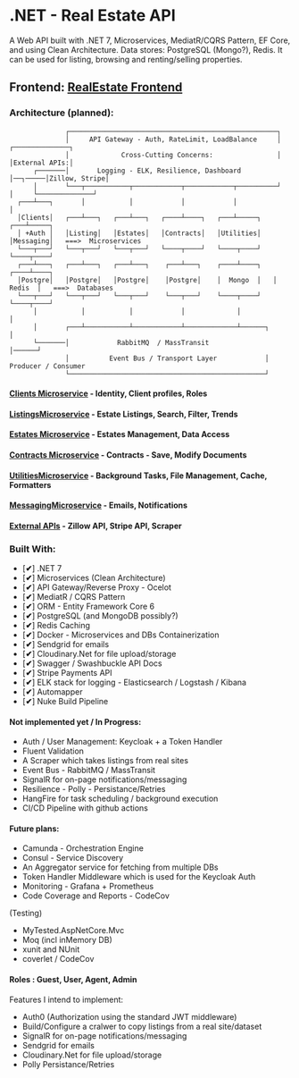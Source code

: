 # .NET - Real Estate API
A Web API built with .NET 7, Microservices, MediatR/CQRS Pattern, EF Core, and using Clean Architecture. Data stores: PostgreSQL (Mongo?), Redis.
It can be used for listing, browsing and renting/selling properties. 

## Frontend: [RealEstate Frontend](https://github.com/ivaaak/RealEstate-Frontend)
### Architecture (planned):


                  ┌────────────────────────────────────────────────────┐
                  │     API Gateway - Auth, RateLimit, LoadBalance     │        ┌──────────────┐
                  │             Cross-Cutting Concerns:                │        │External APIs:│  
          ┌───────│       Logging - ELK, Resilience, Dashboard         │──┐─────│Zillow, Stripe│
          │       └───┬───────────┬────────────┬────────────┬──────────┘  │     └──────────────┘
      ┌───┴───┐       │           │            │            │             │        
      │Clients│   ┌───┴───┐   ┌───┴───┐   ┌────┴────┐   ┌───┴─────┐   ┌───┴─────┐ 
      │ +Auth │   │Listing│   │Estates│   │Contracts│   │Utilities│   │Messaging│   ===>  Microservices
      └───┬───┘   └───┬───┘   └───┬───┘   └────┬────┘   └────┬────┘   └────┬────┘
      ┌───┴───┐   ┌───┴───┐   ┌───┴───┐    ┌───┴───┐    ┌────┴────┐   ┌────┴────┐  
      │Postgre│   │Postgre│   │Postgre│    │Postgre│    │  Mongo  │   │  Redis  │   ===>  Databases
      └───┬───┘   └───┬───┘   └───┬───┘    └───┬───┘    └────┬────┘   └────┬────┘
          │           │           │            │             │             │          
          │       ┌───┴───────────┴────────────┴─────────────┴──────┐      │
          └───────│            RabbitMQ  / MassTransit              │──────┘  
                  │          Event Bus / Transport Layer            │  Producer / Consumer
                  └─────────────────────────────────────────────────┘

#### [Clients Microservice](https://github.com/ivaaak/.NET-RealEstate/tree/main/Microservices/ClientsMicroservice) - Identity, Client profiles, Roles

#### [ListingsMicroservice](https://github.com/ivaaak/.NET-RealEstate/tree/main/Microservices/ListingsMicroservice) - Estate Listings, Search, Filter, Trends

#### [Estates Microservice](https://github.com/ivaaak/.NET-RealEstate/tree/main/Microservices/EstatesMicroservice) - Estates Management, Data Access

#### [Contracts Microservice](https://github.com/ivaaak/.NET-RealEstate/tree/main/Microservices/ContractsMicroservice) -  Contracts - Save, Modify Documents

#### [UtilitiesMicroservice](https://github.com/ivaaak/.NET-RealEstate/tree/main/Microservices/UtilitiesMicroservice) - Background Tasks, File Management, Cache, Formatters

#### [MessagingMicroservice](https://github.com/ivaaak/.NET-RealEstate/tree/main/Microservices/MessagingMicroservice) - Emails, Notifications 

#### [External APIs](https://github.com/ivaaak/.NET-RealEstate/tree/main/Microservices/ExternalAPIsMicroservice) - Zillow API, Stripe API, Scraper


### Built With:
- [**✔**]  .NET  7 
-  [**✔**]  Microservices (Clean Architecture)
-  [**✔**]  API Gateway/Reverse Proxy - Ocelot
-  [**✔**]  MediatR / CQRS Pattern
-  [**✔**]  ORM - Entity Framework Core 6
-  [**✔**]  PostgreSQL (and MongoDB possibly?)
-  [**✔**]  Redis Caching
-  [**✔**]  Docker - Microservices and DBs Containerization
-  [**✔**]  Sendgrid for emails
-  [**✔**]  Cloudinary.Net for file upload/storage
-  [**✔**]  Swagger / Swashbuckle API Docs
-  [**✔**]  Stripe Payments API
-  [**✔**]  ELK stack for logging - Elasticsearch / Logstash / Kibana
-  [**✔**]  Automapper
-  [**✔**]  Nuke Build Pipeline

#### Not implemented yet / In Progress:
-  Auth / User Management:  Keycloak + a Token Handler
-  Fluent Validation
-  A Scraper which takes listings from real sites
-  Event Bus - RabbitMQ / MassTransit
-  SignalR for on-page notifications/messaging
-  Resilience - Polly - Persistance/Retries
-  HangFire for task scheduling / background execution
-  CI/CD Pipeline with github actions

#### Future plans:
-  Camunda - Orchestration Engine
-  Consul - Service Discovery
-  An Aggregator service for fetching from multiple DBs
-  Token Handler Middleware which is used for the Keycloak Auth
-  Monitoring -  Grafana + Prometheus
-  Code Coverage and Reports - CodeCov

(Testing)
- MyTested.AspNetCore.Mvc 
- Moq (incl inMemory DB)
- xunit and NUnit
- coverlet / CodeCov


#### Roles :  Guest, User, Agent, Admin

Features I intend to implement:

- Auth0  (Authorization using the standard JWT middleware)
- Build/Configure a cralwer to copy listings from a real site/dataset
- SignalR for on-page notifications/messaging
- Sendgrid for emails
- Cloudinary.Net for file upload/storage
- Polly Persistance/Retries
